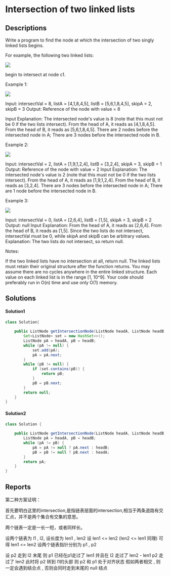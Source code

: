 # Intersection of two linked lists

## Descriptions

Write a program to find the node at which the intersection of two singly linked lists begins.

For example, the following two linked lists:

![](https://assets.leetcode.com/uploads/2018/12/13/160_statement.png)

begin to intersect at node c1.

Example 1:

![](https://assets.leetcode.com/uploads/2020/06/29/160_example_1_1.png)

Input: intersectVal = 8, listA = [4,1,8,4,5], listB = [5,6,1,8,4,5], skipA = 2, skipB = 3
Output: Reference of the node with value = 8

Input Explanation: The intersected node's value is 8 (note that this must not be 0 if the two lists intersect). 
From the head of A, it reads as [4,1,8,4,5]. From the head of B, it reads as [5,6,1,8,4,5]. 
There are 2 nodes before the intersected node in A; There are 3 nodes before the intersected node in B.

Example 2:

![](https://assets.leetcode.com/uploads/2020/06/29/160_example_2.png)

Input: intersectVal = 2, listA = [1,9,1,2,4], listB = [3,2,4], skipA = 3, skipB = 1
Output: Reference of the node with value = 2
Input Explanation: The intersected node's value is 2 (note that this must not be 0 if the two lists intersect). 
From the head of A, it reads as [1,9,1,2,4]. 
From the head of B, it reads as [3,2,4]. There are 3 nodes before the intersected node in A; 
There are 1 node before the intersected node in B.

Example 3:

![](https://assets.leetcode.com/uploads/2018/12/13/160_example_3.png)

Input: intersectVal = 0, listA = [2,6,4], listB = [1,5], skipA = 3, skipB = 2
Output: null
Input Explanation: From the head of A, it reads as [2,6,4]. 
From the head of B, it reads as [1,5]. 
Since the two lists do not intersect, intersectVal must be 0, 
while skipA and skipB can be arbitrary values.
Explanation: The two lists do not intersect, so return null.

Notes:

If the two linked lists have no intersection at all, return null.
The linked lists must retain their original structure after the function returns.
You may assume there are no cycles anywhere in the entire linked structure.
Each value on each linked list is in the range [1, 10^9].
Your code should preferably run in O(n) time and use only O(1) memory.

## Solutions

#### Solution1
```java
class Solution{
    
    public ListNode getIntersectionNode(ListNode headA, ListNode headB) {
        Set<ListNode> set = new HashSet<>();
        ListNode pA = headA, pB = headB;
        while (pA != null) {
            set.add(pA);
            pA = pA.next;
        }
        while (pB != null) {
            if (set.contains(pB)) {
                return pB;
            }
            pB = pB.next;
        }
        return null;
    }
}
```

#### Solution2
```java
class Solution {
    
    public ListNode getIntersectionNode(ListNode headA, ListNode headB) {
        ListNode pA = headA, pB = headB;
        while (pA != pB) {
            pA = pA != null ? pA.next : headB;
            pB = pB != null ? pB.next : headA;
        }
        return pA;
    }
}
```

## Reports

第二种方案证明：

首先要明白这里的intersection,是指链表层面的intersection,相当于两条道路有交汇点，并不是两个集合有交集的意思。

两个链表一定是一长一短，或者同样长。

设两个链表为 l1 , l2,
设长度为 len1 , len2
设 len1 <= len2 (len2 <= len1 同理)
可得 len1 <= len2
设两个链表指针分别为 p1 , p2

设 p2 走到 l2 末尾
则 p1 已经在p1走过了 len1 并且在 l2 走过了 len2 - len1
p2 走过了 len2
此时将 p2 转到 l1的头部
则 p2 和 p1 处于对齐状态
假如两者相交 , 则一定会遇到结合点 , 否则会同时走到末尾的 null 结点


